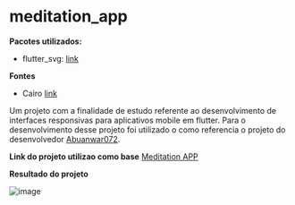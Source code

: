 # meditation_app

**Pacotes utilizados:**

- flutter_svg: [link](https://pub.dev/packages/flutter_svg)

**Fontes**

- Cairo [link](https://fonts.google.com/specimen/Cairo)

Um projeto com a finalidade de estudo referente ao desenvolvimento de interfaces responsivas para aplicativos mobile em flutter. 
Para o desenvolvimento desse projeto foi utilizado o como referencia o projeto do desenvolvedor [Abuanwar072](https://github.com/abuanwar072).

**Link do projeto utilizao como base**
[Meditation APP](https://github.com/abuanwar072/Meditation-App)


**Resultado do projeto**

![image](https://user-images.githubusercontent.com/7662248/149772741-ab0306ed-c2e7-4c13-ad8b-c1667807e096.png)
